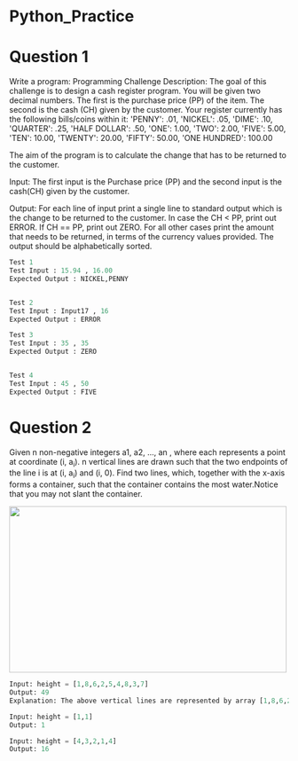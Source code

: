 # Python_Practice

# Question 1
Write a program:
Programming Challenge Description:
The goal of this challenge is to design a cash register program.
You will be given two decimal numbers. The first is the purchase price (PP) of the item.
The second is the cash (CH) given by the customer.
Your register currently has the following bills/coins within it:
'PENNY': .01,
'NICKEL': .05,
'DIME': .10,
'QUARTER': .25,
'HALF DOLLAR': .50,
'ONE': 1.00,
'TWO': 2.00,
'FIVE': 5.00,
'TEN': 10.00,
'TWENTY': 20.00,
'FIFTY': 50.00,
'ONE HUNDRED': 100.00

The aim of the program is to calculate the change that has to be returned to the customer.

Input:
The first input is the Purchase price (PP) and the second input is the cash(CH) given by the customer.

Output:
For each line of input print a single line to standard output which is the change to be returned to the customer.
In case the CH < PP, print out ERROR. If CH == PP, print out ZERO.
For all other cases print the amount that needs to be returned, in terms of the currency values provided.
The output should be alphabetically sorted. <br>

```python
Test 1
Test Input : 15.94 , 16.00
Expected Output : NICKEL,PENNY


Test 2
Test Input : Input17 , 16
Expected Output : ERROR  

Test 3
Test Input : 35 , 35
Expected Output : ZERO  


Test 4
Test Input : 45 , 50
Expected Output : FIVE
```

# Question 2
Given n non-negative integers a1, a2, ..., an , where each represents a point at coordinate (i, a<sub>i</sub>). n vertical lines are drawn such that the two endpoints of the line i is at (i, a<sub>i</sub>) and (i, 0). Find two lines, which, together with the x-axis forms a container, such that the container contains the most water.Notice that you may not slant the container.

<img src = 'https://s3-lc-upload.s3.amazonaws.com/uploads/2018/07/17/question_11.jpg' width="500" height="300">

```python
Input: height = [1,8,6,2,5,4,8,3,7]
Output: 49
Explanation: The above vertical lines are represented by array [1,8,6,2,5,4,8,3,7]. In this case, the max area of water (blue section) the container can contain is 49.

Input: height = [1,1]
Output: 1

Input: height = [4,3,2,1,4]
Output: 16  
```
